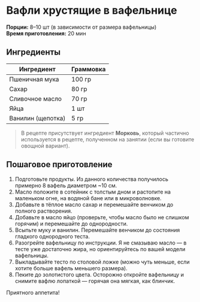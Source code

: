 # Вафли хрустящие в вафельнице

**Порции:** 8–10 шт (в зависимости от размера вафельницы)  
**Время приготовления:** 20 мин

## Ингредиенты
| Ингредиент | Граммовка |
|------------|-----------|
| Пшеничная мука | 100 гр |
| Сахар | 80 гр |
| Сливочное масло | 70 гр |
| Яйца | 1 шт |
| Ванилин (щепотка) | 5 гр |

> В рецепте присутствует ингредиент **Морковь**, который частично используется в рецепте, полученном на занятии (если вы готовите овощной вариант).

## Пошаговое приготовление
1. Подготовьте продукты. Из данного количества получилось примерно 8 вафель диаметром ~10 см.
2. Масло положите в сотейник с толстым дном и растопите на маленьком огне, на водяной бане или в микроволновке.
3. Добавьте в тёплое масло сахар и перемешайте венчиком до полного растворения.
4. Добавьте в масло яйцо (проверьте, чтобы масло было не слишком горячим) и перемешайте до однородности.
5. Всыпьте муку и ванилин. Перемешайте венчиком до состояния гладкого однородного теста.
6. Разогрейте вафельницу по инструкции. Я не смазываю масло — в тесте уже достаточно жира, но ориентируйтесь по вашей модели вафельницы.
7. Выкладывайте тесто по столовой ложке (можно чуть меньше, если хотите больше вафель меньшего размера).
8. Пеките до золотистого цвета. Осторожно откройте вафельницу и снимите вафлю лопаткой — горячая она мягкая, как блинчик.

Приятного аппетита!
